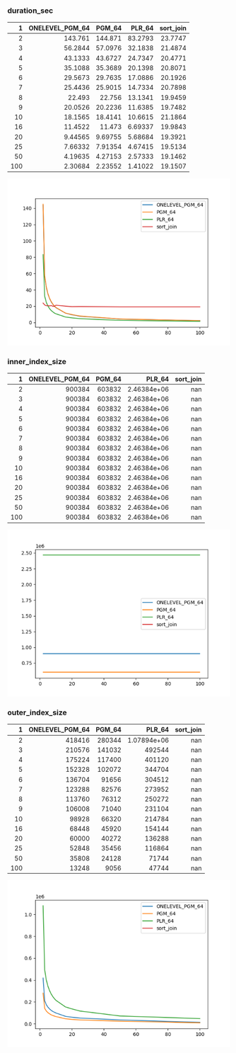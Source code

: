 ### duration_sec

|   1 |   ONELEVEL_PGM_64 |    PGM_64 |   PLR_64 |   sort_join |
|----:|------------------:|----------:|---------:|------------:|
|   2 |         143.761   | 144.871   | 83.2793  |     23.7747 |
|   3 |          56.2844  |  57.0976  | 32.1838  |     21.4874 |
|   4 |          43.1333  |  43.6727  | 24.7347  |     20.4771 |
|   5 |          35.1088  |  35.3689  | 20.1398  |     20.8071 |
|   6 |          29.5673  |  29.7635  | 17.0886  |     20.1926 |
|   7 |          25.4436  |  25.9015  | 14.7334  |     20.7898 |
|   8 |          22.493   |  22.756   | 13.1341  |     19.9459 |
|   9 |          20.0526  |  20.2236  | 11.6385  |     19.7482 |
|  10 |          18.1565  |  18.4141  | 10.6615  |     21.1864 |
|  16 |          11.4522  |  11.473   |  6.69337 |     19.9843 |
|  20 |           9.44565 |   9.69755 |  5.68684 |     19.3921 |
|  25 |           7.66332 |   7.91354 |  4.67415 |     19.5134 |
|  50 |           4.19635 |   4.27153 |  2.57333 |     19.1462 |
| 100 |           2.30684 |   2.23552 |  1.41022 |     19.1507 |

![duration_sec.png](duration_sec.png)

### inner_index_size

|   1 |   ONELEVEL_PGM_64 |   PGM_64 |      PLR_64 |   sort_join |
|----:|------------------:|---------:|------------:|------------:|
|   2 |            900384 |   603832 | 2.46384e+06 |         nan |
|   3 |            900384 |   603832 | 2.46384e+06 |         nan |
|   4 |            900384 |   603832 | 2.46384e+06 |         nan |
|   5 |            900384 |   603832 | 2.46384e+06 |         nan |
|   6 |            900384 |   603832 | 2.46384e+06 |         nan |
|   7 |            900384 |   603832 | 2.46384e+06 |         nan |
|   8 |            900384 |   603832 | 2.46384e+06 |         nan |
|   9 |            900384 |   603832 | 2.46384e+06 |         nan |
|  10 |            900384 |   603832 | 2.46384e+06 |         nan |
|  16 |            900384 |   603832 | 2.46384e+06 |         nan |
|  20 |            900384 |   603832 | 2.46384e+06 |         nan |
|  25 |            900384 |   603832 | 2.46384e+06 |         nan |
|  50 |            900384 |   603832 | 2.46384e+06 |         nan |
| 100 |            900384 |   603832 | 2.46384e+06 |         nan |

![inner_index_size.png](inner_index_size.png)

### outer_index_size

|   1 |   ONELEVEL_PGM_64 |   PGM_64 |           PLR_64 |   sort_join |
|----:|------------------:|---------:|-----------------:|------------:|
|   2 |            418416 |   280344 |      1.07894e+06 |         nan |
|   3 |            210576 |   141032 | 492544           |         nan |
|   4 |            175224 |   117400 | 401120           |         nan |
|   5 |            152328 |   102072 | 344704           |         nan |
|   6 |            136704 |    91656 | 304512           |         nan |
|   7 |            123288 |    82576 | 273952           |         nan |
|   8 |            113760 |    76312 | 250272           |         nan |
|   9 |            106008 |    71040 | 231104           |         nan |
|  10 |             98928 |    66320 | 214784           |         nan |
|  16 |             68448 |    45920 | 154144           |         nan |
|  20 |             60000 |    40272 | 136288           |         nan |
|  25 |             52848 |    35456 | 116864           |         nan |
|  50 |             35808 |    24128 |  71744           |         nan |
| 100 |             13248 |     9056 |  47744           |         nan |

![outer_index_size.png](outer_index_size.png)

